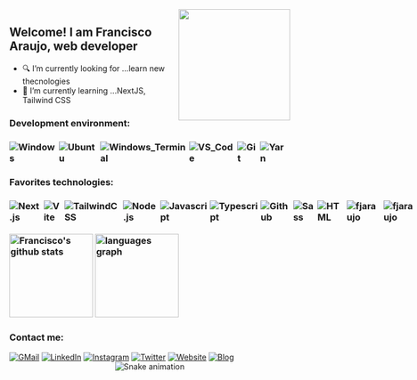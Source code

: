 <img align='right' style="margin-right:&nbsp;50px" src='https://user-images.githubusercontent.com/5713670/87202985-820dcb80-c2b6-11ea-9f56-7ec461c497c3.gif' width='200'>

<h2>Welcome! I am Francisco Araujo, web developer</h2>

- 🔍 I’m currently looking for ...learn new thecnologies
- 📖 I’m currently learning ...NextJS, Tailwind CSS

<h3>Development environment:<h3>
<div align="left" style="display: flex">
<img src="https://img.shields.io/badge/-Windows-0078D7?logo=windows&logoColor=FFFFFF&style=flat" alt="Windows" style="margin-right: 5px"/>
<img src="https://img.shields.io/badge/-Ubuntu-D64613?logo=ubuntu&logoColor=F7F7F7&style=flat" alt="Ubuntu" style="margin-right: 5px"/>
<img src="https://img.shields.io/badge/-Windows_Terminal-333333?logo=windowsterminal&logoColor=FFFFFF&style=flat" alt="Windows_Terminal" style="margin-right: 5px"style="margin-right: 5px"/>
<img src="https://img.shields.io/badge/-VS_Code-0076C6?logo=visualstudio&logoColor=FFFFFF&style=flat" alt="VS_Code" style="margin-right: 5px"/>
<img src="https://img.shields.io/badge/-Git-E84D31?logo=git&logoColor=EAE9E1&style=flat" alt="Git" style="margin-right: 5px"/>
<img src="https://img.shields.io/badge/-Yarn-2188B6?style=flat&logo=yarn&logoColor=FFFFFF" alt="Yarn" style="margin-right: 5px"/>
</div>

<h3>Favorites technologies:<h3>
<div align="left" style="display: flex">
<img src="https://img.shields.io/badge/-Next.js-FFFFFF?logo=next.js&logoColor=000000&style=flat" alt="Next.js" style="margin-right: 5px"style="margin-right: 5px"style="margin-right: 5px"/>
<img src="https://img.shields.io/badge/-Vite-9468FE?logo=vite&logoColor=FFA800&style=flat" alt="Vite" style="margin-right: 5px"style="margin-right: 5px"/>
<img src="https://img.shields.io/badge/-TailwindCSS-FFFFFF?logo=tailwindcss&logoColor=0EA5E9&style=flat" alt="TailwindCSS" style="margin-right: 5px"/>
<img src="https://img.shields.io/badge/-Node.js-333333?logo=node.js&logoColor=77AF5E&style=flat" alt="Node.js" style="margin-right: 5px"/>
<img src="https://img.shields.io/badge/-Javascript-333333?logo=javascript&logoColor=EFD81D&style=flat" alt="Javascript" style="margin-right: 5px"style="margin-right: 5px"style="margin-right: 5px"/>
<img src="https://img.shields.io/badge/-Typescript-3178C6?logo=typescript&logoColor=FFFFFF&style=flat" alt="Typescript" style="margin-right: 5px"style="margin-right: 5px"/>
<img src="https://img.shields.io/badge/-Github-24292F?logo=github&logoColor=F6F8FA&style=flat" alt="Github" style="margin-right: 5px"/>
<img src="https://img.shields.io/badge/-Sass-F8F9FA?logo=sass&logoColor=CF649A&style=flat" alt="Sass" style="margin-right: 5px"/>
<img src="https://img.shields.io/badge/-HTML-F8F9FA?logo=html5&logoColor=E96228&style=flat" alt="HTML" style="margin-right: 5px"/>
<img src="https://img.shields.io/badge/-CSS-F8F9FA?logo=css3&logoColor=2071F7&style=flat" alt="fjaraujo" style="margin-right: 5px"/>
<img src="https://komarev.com/ghpvc/?username=fjarauj0" alt="fjaraujo" />
</div>
</br>

<div align="left">
  <img src="https://github-readme-stats.vercel.app/api?hide_title=false&hide_rank=false&show_icons=true&include_all_commits=true&count_private=true&disable_animations=false&theme=dracula&locale=en&hide_border=false&username=fjarauj0" height="150" alt="Francisco's github stats"  />
  <img src="https://github-readme-stats.vercel.app/api/top-langs?locale=en&hide_title=false&layout=compact&card_width=320&langs_count=5&theme=dracula&hide_border=false&username=fjarauj0" height="150" alt="languages graph"  />
</div>

<h3>Contact me:</h3>
<a href="mailto:contacto@fjaraujo.com" title="Mail"><img src="https://img.shields.io/badge/-GMail-E34133?style=for-the-badge&logo=gmail&logoColor=FFFFFF" alt="GMail" /></a>
<a href="https://www.linkedin.com/in/fjarauj0/" title="LinkedIn"><img src="https://img.shields.io/badge/-LinkedIn-0A63BC?style=for-the-badge&logo=linkedin&logoColor=FFFFFF" alt="LinkedIn" /></a>
<a href="https://www.instagram.com/fjarauj0/" title="Instagram"><img src="https://img.shields.io/badge/-Instagram-DD2779?style=for-the-badge&logo=instagram&logoColor=FFFFFF" alt="Instagram" /></a>
<a href="https://twitter.com/fjarauj0" title="Twitter"><img src="https://img.shields.io/badge/-Twitter-1C96E8?style=for-the-badge&logo=twitter&logoColor=FFFFFF" alt="Twitter" /></a>
<a href="https://www.fjaraujo.com/" title="Portfolio"><img src="https://img.shields.io/badge/-Website-252931?style=for-the-badge&logo=googlechrome&logoColor=FFFFFF" alt="Website" /></a>
<a href="https://www.blog.fjaraujo.com/" title="Blog"><img src="https://img.shields.io/badge/-Blog-207196?style=for-the-badge&logo=wordpress&logoColor=FFFFFF" alt="Blog" /></a>

<div align="center">
<img src="https://github.com/fjarauj0/fjarauj0/blob/output/github-contribution-grid-snake.svg" alt="Snake animation" />
</div>
